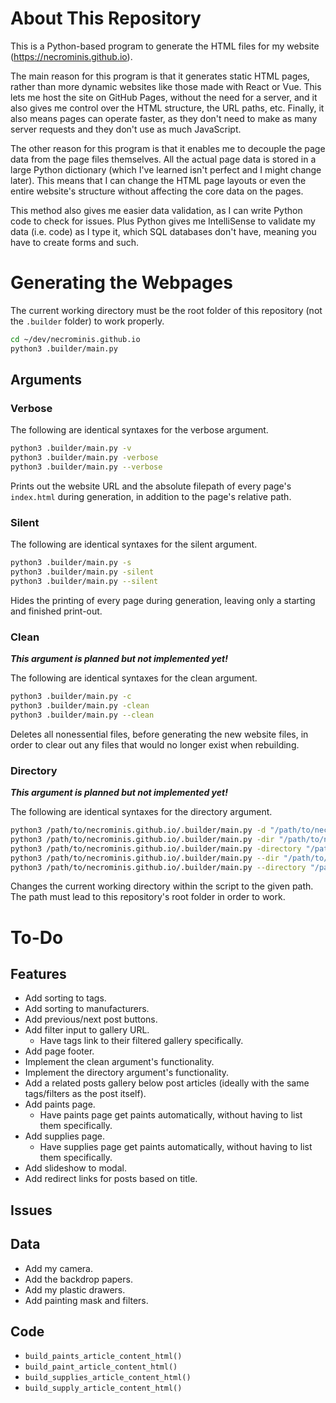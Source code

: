# About This Repository

This is a Python-based program to generate the HTML files for my website (https://necrominis.github.io).

The main reason for this program is that it generates static HTML pages, rather than more dynamic websites like those made with React or Vue. This lets me host the site on GitHub Pages, without the need for a server, and it also gives me control over the HTML structure, the URL paths, etc. Finally, it also means pages can operate faster, as they don't need to make as many server requests and they don't use as much JavaScript.

The other reason for this program is that it enables me to decouple the page data from the page files themselves. All the actual page data is stored in a large Python dictionary (which I've learned isn't perfect and I might change later). This means that I can change the HTML page layouts or even the entire website's structure without affecting the core data on the pages.

This method also gives me easier data validation, as I can write Python code to check for issues. Plus Python gives me IntelliSense to validate my data (i.e. code) as I type it, which SQL databases don't have, meaning you have to create forms and such.

# Generating the Webpages

The current working directory must be the root folder of this repository (not the `.builder` folder) to work properly.

```bash
cd ~/dev/necrominis.github.io
python3 .builder/main.py
```

## Arguments

### Verbose

The following are identical syntaxes for the verbose argument.

```bash
python3 .builder/main.py -v
python3 .builder/main.py -verbose
python3 .builder/main.py --verbose
```

Prints out the website URL and the absolute filepath of every page's `index.html` during generation, in addition to the page's relative path.

### Silent

The following are identical syntaxes for the silent argument.

```bash
python3 .builder/main.py -s
python3 .builder/main.py -silent
python3 .builder/main.py --silent
```

Hides the printing of every page during generation, leaving only a starting and finished print-out.

### Clean

**_This argument is planned but not implemented yet!_**

The following are identical syntaxes for the clean argument.

```bash
python3 .builder/main.py -c
python3 .builder/main.py -clean
python3 .builder/main.py --clean
```

Deletes all nonessential files, before generating the new website files, in order to clear out any files that would no longer exist when rebuilding.

### Directory

**_This argument is planned but not implemented yet!_**

The following are identical syntaxes for the directory argument.

```bash
python3 /path/to/necrominis.github.io/.builder/main.py -d "/path/to/necrominis.github.io/"
python3 /path/to/necrominis.github.io/.builder/main.py -dir "/path/to/necrominis.github.io/"
python3 /path/to/necrominis.github.io/.builder/main.py -directory "/path/to/necrominis.github.io/"
python3 /path/to/necrominis.github.io/.builder/main.py --dir "/path/to/necrominis.github.io/"
python3 /path/to/necrominis.github.io/.builder/main.py --directory "/path/to/necrominis.github.io/"
```

Changes the current working directory within the script to the given path. The path must lead to this repository's root folder in order to work.

# To-Do

## Features

* Add sorting to tags.
* Add sorting to manufacturers.
* Add previous/next post buttons.
* Add filter input to gallery URL.
	* Have tags link to their filtered gallery specifically.
* Add page footer.
* Implement the clean argument's functionality.
* Implement the directory argument's functionality.
* Add a related posts gallery below post articles (ideally with the same tags/filters as the post itself).
* Add paints page.
	* Have paints page get paints automatically, without having to list them specifically.
* Add supplies page.
	* Have supplies page get paints automatically, without having to list them specifically.
* Add slideshow to modal.
* Add redirect links for posts based on title.

## Issues

## Data

* Add my camera.
* Add the backdrop papers.
* Add my plastic drawers.
* Add painting mask and filters.

## Code

* `build_paints_article_content_html()`
* `build_paint_article_content_html()`
* `build_supplies_article_content_html()`
* `build_supply_article_content_html()`